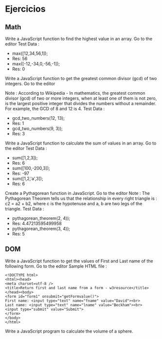 # Ejercicios

## Math

Write a JavaScript function to find the highest value in an array. Go to the editor
Test Data :

- max([12,34,56,1]);
- Res: 56
- max([-12,-34,0,-56,-1]);
- Res: 0

Write a JavaScript function to get the greatest common divisor (gcd) of two integers. Go to the editor

Note :
According to Wikipedia - In mathematics, the greatest common divisor (gcd) of two or more integers, when at least one of them is not zero, is the largest positive integer that divides the numbers without a remainder. For example, the GCD of 8 and 12 is 4. Test Data :

- gcd_two_numbers(12, 13);
- Res: 1
- gcd_two_numbers(9, 3));
- Res: 3

Write a JavaScript function to calculate the sum of values in an array. Go to the editor
Test Data :
- sum([1,2,3]);
- Res: 6
- sum([100,-200,3]);
- Res: -97
- sum([1,2,'a',3]);
- Res: 6

Create a Pythagorean function in JavaScript. Go to the editor
Note : The Pythagorean Theorem tells us that the relationship in every right triangle is : c2 = a2 + b2, where c is the hypotenuse and a, b are two legs of the triangle.
Test Data :

- pythagorean_theorem(2, 4));
- Res: 4.47213595499958
- pythagorean_theorem(3, 4));
- Res: 5

## DOM

Write a JavaScript function to get the values of First and Last name of the following form. Go to the editor
Sample HTML file :

```
<!DOCTYPE html>
<html><head>
<meta charset=utf-8 />
<title>Return first and last name from a form - w3resource</title>
</head><body>
<form id="form1" onsubmit="getFormvalue()">
First name: <input type="text" name="fname" value="David"><br>
Last name: <input type="text" name="lname" value="Beckham"><br>
<input type="submit" value="Submit">
</form>
</body>
</html>
```

Write a JavaScript program to calculate the volume of a sphere.
